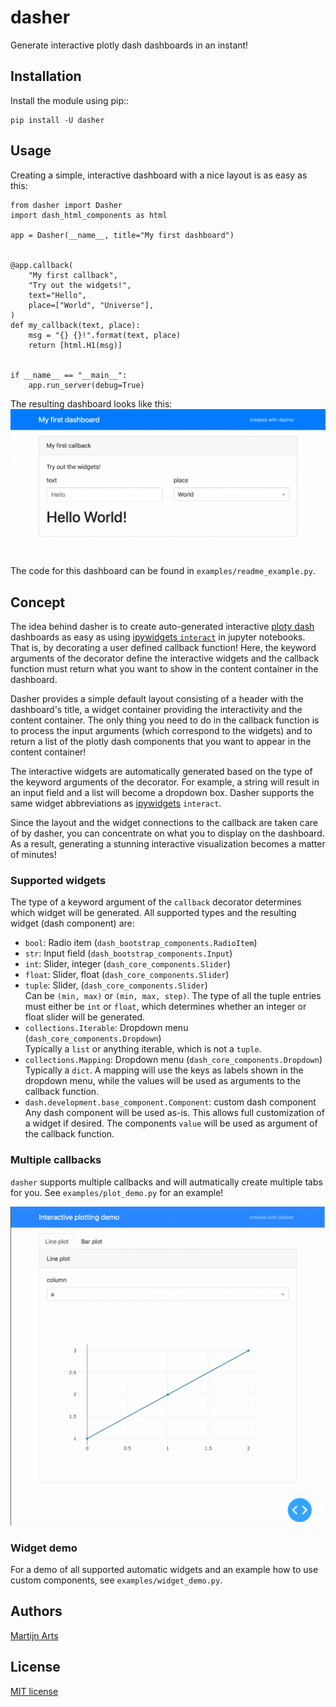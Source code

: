 # dasher
Generate interactive plotly dash dashboards in an instant!

## Installation

Install the module using pip::

    pip install -U dasher

## Usage
Creating a simple, interactive dashboard with a nice layout is as easy as this:

    from dasher import Dasher
    import dash_html_components as html
    
    app = Dasher(__name__, title="My first dashboard")
    
    
    @app.callback(
        "My first callback",
        "Try out the widgets!",
        text="Hello",
        place=["World", "Universe"],
    )
    def my_callback(text, place):
        msg = "{} {}!".format(text, place)
        return [html.H1(msg)]
    
    
    if __name__ == "__main__":
        app.run_server(debug=True)

The resulting dashboard looks like this:
![Hello World dashboard](resources/hello_world.gif)

The code for this dashboard can be found in ``examples/readme_example.py``.

## Concept
The idea behind dasher is to create auto-generated interactive 
[ploty dash](https://dash.plot.ly/) dashboards as easy as using 
[ipywidgets ``interact``](https://ipywidgets.readthedocs.io/en/stable/examples/Using%20Interact.html)
in jupyter notebooks. That is, by decorating a user defined callback function! Here,
the keyword arguments of the decorator define the interactive widgets and the callback 
function must return what you want to show in the content container in the dashboard. 

Dasher provides a simple default layout consisting of a header with the dashboard's 
title, a widget container providing the interactivity and the content container. 
The only thing you need to do in the callback function is to process the input arguments
(which correspond to the widgets) and to return a list of the plotly dash components 
that you want to appear in the content container!

The interactive widgets are automatically generated based on the type of the keyword 
arguments of the decorator. For example, a string will result in an input field and 
a list will become a dropdown box. Dasher supports the same widget abbreviations as
[ipywidgets](https://ipywidgets.readthedocs.io/en/stable/examples/Using%20Interact.html#Widget-abbreviations)
``interact``.

Since the layout and the widget connections to the callback are taken care of by
dasher, you can concentrate on what you to display on the dashboard. As a result,
generating a stunning interactive visualization becomes a matter of minutes! 

### Supported widgets
The type of a keyword argument of the ``callback`` decorator determines which widget
will be generated. All supported types and the resulting widget (dash component) 
are:
* ``bool``: Radio item (``dash_bootstrap_components.RadioItem``)
* ``str``: Input field (``dash_bootstrap_components.Input``)
* ``int``: Slider, integer (``dash_core_components.Slider``)
* ``float``: Slider, float (``dash_core_components.Slider``)
* ``tuple``: Slider, (``dash_core_components.Slider``)  
    Can be ``(min, max)`` or ``(min, max, step)``. The type of all the tuple entries
    must either be ``int`` or ``float``, which determines whether an integer or
    float slider will be generated.
* ``collections.Iterable``: Dropdown menu (``dash_core_components.Dropdown``)  
    Typically a ``list`` or anything iterable, which is not a ``tuple``.
* ``collections.Mapping``: Dropdown menu (``dash_core_components.Dropdown``)  
    Typically a ``dict``. A mapping will use the keys as labels shown in the
    dropdown menu, while the values will be used as arguments to the callback
    function.
* ``dash.development.base_component.Component``: custom dash component  
    Any dash component will be used as-is. This allows full
    customization of a widget if desired. The components ``value`` will be used
    as argument of the callback function.

### Multiple callbacks
``dasher`` supports multiple callbacks and will autmatically create multiple tabs
for you. See ``examples/plot_demo.py`` for an example!

![Multiple callbacks as tabs](resources/tabs.gif)

### Widget demo
For a demo of all supported automatic widgets and an example how to use custom
components, see ``examples/widget_demo.py``.

## Authors
[Martijn Arts](https://github.com/mfaafm)

## License
[MIT license](LICENSE)